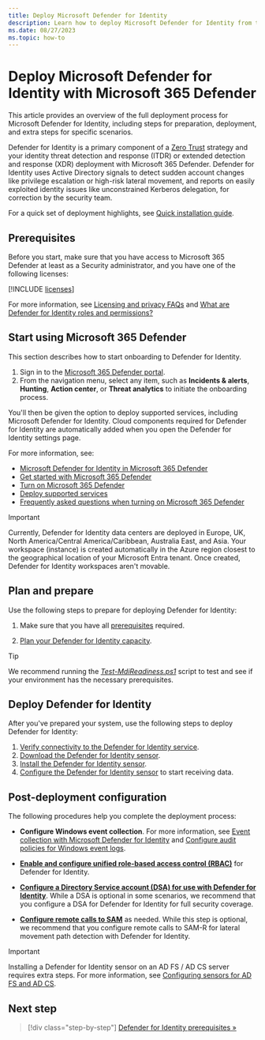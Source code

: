 ```yaml
---
title: Deploy Microsoft Defender for Identity
description: Learn how to deploy Microsoft Defender for Identity from the Microsoft 365 Defender portal.
ms.date: 08/27/2023
ms.topic: how-to
---
```


# Deploy Microsoft Defender for Identity with Microsoft 365 Defender

This article provides an overview of the full deployment process for Microsoft Defender for Identity, including steps for preparation, deployment, and extra steps for specific scenarios.

Defender for Identity is a primary component of a [Zero Trust](/security/zero-trust/zero-trust-overview) strategy and your identity threat detection and response (ITDR) or extended detection and response (XDR) deployment with Microsoft 365 Defender. Defender for Identity uses Active Directory signals to detect sudden account changes like privilege escalation or high-risk lateral movement, and reports on easily exploited identity issues like unconstrained Kerberos delegation, for correction by the security team.

For a quick set of deployment highlights, see [Quick installation guide](quick-installation-guide.md).

## Prerequisites

Before you start, make sure that you have access to Microsoft 365 Defender at least as a Security administrator, and you have one of the following licenses:

[!INCLUDE [licenses](includes/licenses.md)]

For more information, see [Licensing and privacy FAQs](/defender-for-identity/technical-faq#licensing-and-privacy) and [What are Defender for Identity roles and permissions?](role-groups.md)

## Start using Microsoft 365 Defender

This section describes how to start onboarding to Defender for Identity.

1. Sign in to the [Microsoft 365 Defender portal](https://security.microsoft.com). 
1. From the navigation menu, select any item, such as **Incidents & alerts**, **Hunting**, **Action center**, or **Threat analytics** to initiate the onboarding process.

You'll then be given the option to deploy supported services, including Microsoft Defender for Identity. Cloud components required for Defender for Identity are automatically added when you open the Defender for Identity settings page.

For more information, see:

- [Microsoft Defender for Identity in Microsoft 365 Defender](/microsoft-365/security/defender/microsoft-365-security-center-mdi?bc=/defender-for-identity/breadcrumb/toc.json&toc=/defender-for-identity/TOC.json)
- [Get started with Microsoft 365 Defender](/microsoft-365/security/defender/get-started)
- [Turn on Microsoft 365 Defender](/microsoft-365/security/defender/m365d-enable)
- [Deploy supported services](/microsoft-365/security/defender/deploy-supported-services)
- [Frequently asked questions when turning on Microsoft 365 Defender](/microsoft-365/security/defender/m365d-enable-faq)

> [!IMPORTANT]
> Currently, Defender for Identity data centers are deployed in Europe, UK, North America/Central America/Caribbean, Australia East, and Asia. Your workspace (instance) is created automatically in the Azure region closest to the geographical location of your Microsoft Entra tenant. Once created, Defender for Identity workspaces aren't movable.

## Plan and prepare

Use the following steps to prepare for deploying Defender for Identity:

1. Make sure that you have all [prerequisites](prerequisites.md) required. 

1. [Plan your Defender for Identity capacity](capacity-planning.md).

> [!TIP]
> We recommend running the [*Test-MdiReadiness.ps1*](https://github.com/microsoft/Microsoft-Defender-for-Identity/tree/main/Test-MdiReadiness) script to test and see if your environment has the necessary prerequisites.
>

## Deploy Defender for Identity

After you've prepared your system, use the following steps to deploy Defender for Identity:

1. [Verify connectivity to the Defender for Identity service](configure-proxy.md).
1. [Download the Defender for Identity sensor](download-sensor.md).
1. [Install the Defender for Identity sensor](install-sensor.md). 
1. [Configure the Defender for Identity sensor](configure-sensor-settings.md) to start receiving data.

## Post-deployment configuration

The following procedures help you complete the deployment process:

- **Configure Windows event collection**. For more information, see [Event collection with Microsoft Defender for Identity](/deploy/event-collection-overview.md) and [Configure audit policies for Windows event logs](configure-windows-event-collection.md).

- [**Enable and configure unified role-based access control (RBAC)**](role-groups.md) for Defender for Identity.

- [**Configure a Directory Service account (DSA) for use with Defender for Identity**](directory-service-accounts.md). While a DSA is optional in some scenarios, we recommend that you configure a DSA for Defender for Identity for full security coverage.

- [**Configure remote calls to SAM**](remote-calls-sam.md) as needed. While this step is optional, we recommend that you configure remote calls to SAM-R for lateral movement path detection with Defender for Identity.

> [!IMPORTANT]
> Installing a Defender for Identity sensor on an AD FS / AD CS server requires extra steps. For more information, see [Configuring sensors for AD FS and AD CS](active-directory-federation-services.md).
> 

## Next step

> [!div class="step-by-step"]
> [Defender for Identity prerequisites »](prerequisites.md)

